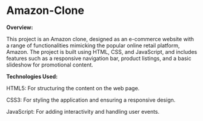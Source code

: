 # Amazon-Clone
**Overview:**

This project is an Amazon clone, designed as an e-commerce website with a range of functionalities mimicking the popular online retail platform, Amazon. The project is built using HTML, CSS, and JavaScript, and includes features such as a responsive navigation bar, product listings, and a basic slideshow for promotional content.

**Technologies Used:**

HTML5: For structuring the content on the web page.

CSS3: For styling the application and ensuring a responsive design.

JavaScript: For adding interactivity and handling user events.
